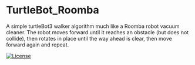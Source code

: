 # TurtleBot_Roomba
A simple turtleBot3 walker algorithm much like a Roomba robot vacuum cleaner. The robot moves forward until it reaches an obstacle (but does not collide), then rotates in place until the way ahead is clear, then move forward again and repeat.

[![License](https://img.shields.io/badge/License-BSD_3--Clause-blue.svg)](https://opensource.org/licenses/BSD-3-Clause)
